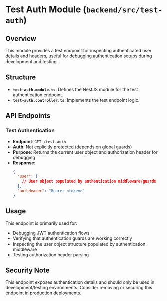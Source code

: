 # Test Auth Module (`backend/src/test-auth`)

## Overview
This module provides a test endpoint for inspecting authenticated user details and headers, useful for debugging authentication setups during development and testing.

## Structure

- **`test-auth.module.ts`**: Defines the NestJS module for the test authentication endpoint.
- **`test-auth.controller.ts`**: Implements the test endpoint logic.

## API Endpoints

### Test Authentication
- **Endpoint**: `GET /test-auth`
- **Auth**: Not explicitly protected (depends on global guards)
- **Purpose**: Returns the current user object and authorization header for debugging
- **Response**: 
  ```json
  {
    "user": {
      // User object populated by authentication middleware/guards
    },
    "authHeader": "Bearer <token>"
  }
  ```

## Usage
This endpoint is primarily used for:
- Debugging JWT authentication flows
- Verifying that authentication guards are working correctly
- Inspecting the user object structure populated by authentication middleware
- Testing authorization header parsing

## Security Note
This endpoint exposes authentication details and should only be used in development/testing environments. Consider removing or securing this endpoint in production deployments. 
